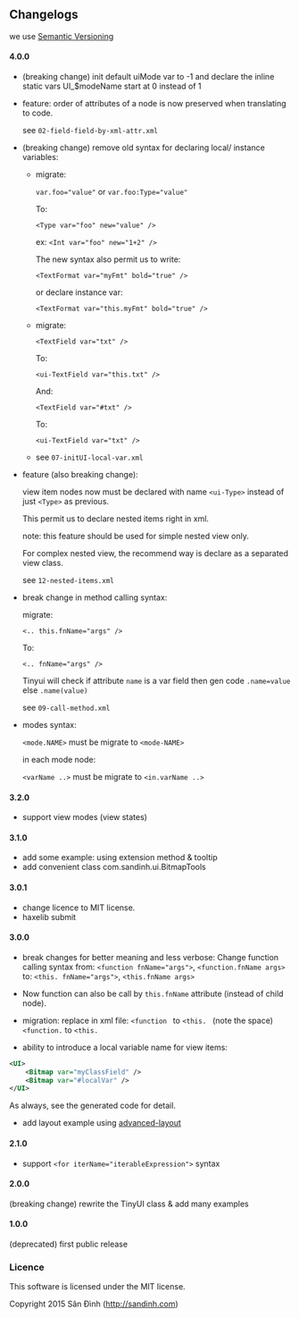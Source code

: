 ## Changelogs
we use [Semantic Versioning](http://semver.org/)

#### 4.0.0
+ (breaking change) init default uiMode var to -1 and declare the inline static vars UI_$modeName start at 0 instead of 1

+ feature: order of attributes of a node is now preserved when translating to code.

    see `02-field-field-by-xml-attr.xml`

+ (breaking change) remove old syntax for declaring local/ instance variables:
    
    + migrate:
        
        `var.foo="value"` or `var.foo:Type="value"`
        
        To:
        
        `<Type var="foo" new="value" />`
        
        ex:
        `<Int var="foo" new="1+2" />`
        
        The new syntax also permit us to write:
        
        `<TextFormat var="myFmt" bold="true" />`
        
        or declare instance var:
        
        `<TextFormat var="this.myFmt" bold="true" />`
        
    + migrate:
        
        `<TextField var="txt" />`
        
        To:
        
        `<ui-TextField var="this.txt" />`
        
        And:
        
        `<TextField var="#txt" />`
        
        To:
        
        `<ui-TextField var="txt" />`
        
    + see `07-initUI-local-var.xml`

+ feature (also breaking change):

    view item nodes now must be declared with name `<ui-Type>` instead of just `<Type>` as previous.

    This permit us to declare nested items right in xml.

    note: this feature should be used for simple nested view only.

    For complex nested view, the recommend way is declare as a separated view class.

    see `12-nested-items.xml`
    
+ break change in method calling syntax:
    
    migrate:
    
    `<.. this.fnName="args" />`
    
    To:
    
    `<.. fnName="args" />`
    
    Tinyui will check if attribute `name` is a var field then gen code `.name=value` else `.name(value)`
    
    see `09-call-method.xml`
    
+ modes syntax:

    `<mode.NAME>` must be migrate to `<mode-NAME>`
    
    in each mode node:
    
    `<varName ..>` must be migrate to `<in.varName ..>`

#### 3.2.0
+ support view modes (view states)

#### 3.1.0
+ add some example: using extension method & tooltip
+ add convenient class com.sandinh.ui.BitmapTools

#### 3.0.1
+ change licence to MIT license.
+ haxelib submit

#### 3.0.0
+ break changes for better meaning and less verbose:
Change function calling syntax from:
`<function fnName="args">`, `<function.fnName args>`
to:
`<this. fnName="args">`, `<this.fnName args>`

+ Now function can also be call by `this.fnName` attribute (instead of child node).

+ migration: replace in xml file:
  `<function ` to `<this. ` (note the space)
  `<function.` to `<this.`

+ ability to introduce a local variable name for view items:
```xml
<UI>
    <Bitmap var="myClassField" />
    <Bitmap var="#localVar" />
</UI>
```
As always, see the generated code for detail.

+ add layout example using [advanced-layout](https://github.com/player-03/advanced-layout)

#### 2.1.0
+ support `<for iterName="iterableExpression">` syntax
#### 2.0.0
(breaking change) rewrite the TinyUI class & add many examples
#### 1.0.0
(deprecated) first public release

### Licence
This software is licensed under the MIT license.

Copyright 2015 Sân Đình (http://sandinh.com)
